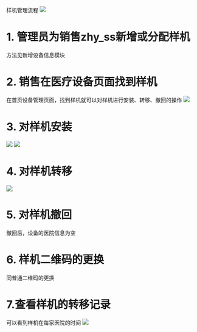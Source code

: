样机管理流程
![](/assets/未命名1526615599.png)
# 1. 管理员为销售zhy_ss新增或分配样机
方法见新增设备信息模块
# 2. 销售在医疗设备页面找到样机
在首页设备管理页面，找到样机就可以对样机进行安装、转移、撤回的操作
![](/assets/微信图片_20180518113042.jpg)

# 3. 对样机安装
![](/assets/微信图片_20180518114959.jpg)
![](/assets/微信图片_20180518115043.jpg)
# 4. 对样机转移
![](/assets/微信图片_20180518115126.jpg)
# 5. 对样机撤回
撤回后，设备的医院信息为空
# 6. 样机二维码的更换
同普通二维码的更换
# 7.查看样机的转移记录
可以看到样机在每家医院的时间
![](/assets/未命名1526630150.png)
